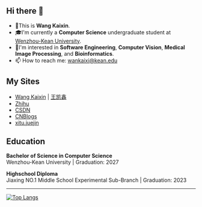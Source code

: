 ## Hi there 👋
- 🐥This is **Wang Kaixin**.  
- 🎓I'm currently a **Computer Science** undergraduate student at [Wenzhou-Kean University](https://www.wku.edu.cn/en). 
- 🫡I'm interested in **Software Engineering**, **Computer Vision**, **Medical Image Processing**, and **Bioinformatics**.
- 📫 How to reach me: [wankaixi@kean.edu](mailto:wankaixin@kean.edu)


<!--
**caseyisgood/caseyisgood** is a ✨ _special_ ✨ repository because its `README.md` (this file) appears on your GitHub profile.

Here are some ideas to get you started:

- 🔭 I’m currently working on ...
- 🌱 I’m currently learning ...
- 👯 I’m looking to collaborate on ...
- 🤔 I’m looking for help with ...
- 💬 Ask me about ...
- 📫 How to reach me: ...
- 😄 Pronouns: ...
- ⚡ Fun fact: ...
-->

## My Sites
- [Wang Kaixin](https://caseyisgood.github.io/) | [王凯鑫](https://wangkaixin.net.cn)
- [Zhihu](https://www.zhihu.com/people/kai-xin-12-8)
- [CSDN](https://blog.csdn.net/qq_62540475?type=blog)
- [CNBlogs](https://www.cnblogs.com/iamkaixin)
- [xitu.juejin](https://juejin.cn/user/195038254999098)


## Education
**Bachelor of Science in Computer Science**  
Wenzhou-Kean University | Graduation: 2027

**Highschool Diploma**  
Jiaxing NO.1 Middle School Experimental Sub-Branch | Graduation: 2023



---

[![Top Langs](https://github-readme-stats.vercel.app/api/top-langs/?username=anuraghazra)](https://github.com/anuraghazra/github-readme-stats)
